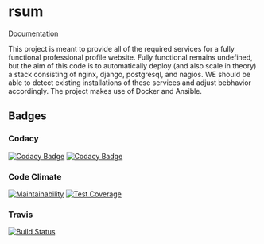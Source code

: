 rsum
====

[Documentation](https://gahan-corporation.github.io/rsum.application/)

This project is meant to provide all of the required services for a fully functional professional profile website.  Fully functional remains undefined, but the aim of this code is to automatically deploy (and also scale in theory) a stack consisting of nginx, django, postgresql, and nagios.  WE should be able to detect existing installations of these services and adjust bebhavior accordingly.  The project makes use of Docker and Ansible. 

## Badges

### Codacy

[![Codacy Badge](https://api.codacy.com/project/badge/Grade/e8ccc643c99147dca4fd98a8b2851451)](https://www.codacy.com/app/gahancorpcfo/rsum?utm_source=github.com&amp;utm_medium=referral&amp;utm_content=gahan-corporation/rsum&amp;utm_campaign=Badge_Grade) [![Codacy Badge](https://api.codacy.com/project/badge/Coverage/e8ccc643c99147dca4fd98a8b2851451)](https://www.codacy.com/app/gahancorpcfo/rsum?utm_source=github.com&utm_medium=referral&utm_content=gahan-corporation/rsum&utm_campaign=Badge_Coverage)

### Code Climate

[![Maintainability](https://api.codeclimate.com/v1/badges/e6137a6c3bb11a5db1b3/maintainability)](https://codeclimate.com/github/gahan-corporation/rsum/maintainability) [![Test Coverage](https://api.codeclimate.com/v1/badges/e6137a6c3bb11a5db1b3/test_coverage)](https://codeclimate.com/github/gahan-corporation/rsum/test_coverage)

### Travis

[![Build Status](https://travis-ci.org/gahan-corporation/rsum.svg?branch=master)](https://travis-ci.org/gahan-corporation/rsum)
